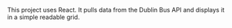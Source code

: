 This project uses React. It pulls data from the Dublin Bus API and displays it in a simple readable grid.
